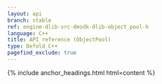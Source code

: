 ```yaml
---
layout: api
branch: stable
ref: engine-dlib-src-dmsdk-dlib-object_pool-h
language: C++
title: API reference (ObjectPool)
type: Defold C++
pagefind_exclude: true
---
```

{% include anchor_headings.html html=content %}